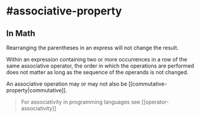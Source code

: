 # #associative-property


## In Math
Rearranging the parentheses in an express will not change the result.

Within an expression containing two or more occurrences in a row of the same associative operator, the order in which the operations are performed does not matter as long as the sequence of the operands is not changed.

An associative operation may or may not also be [[commutative-property|commutative]].

> For associativity in programming languages see [[operator-associativity]]


